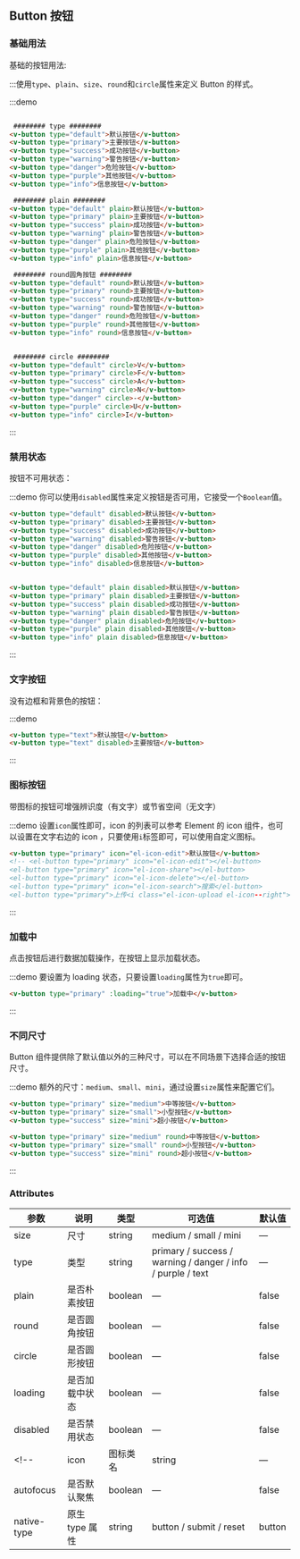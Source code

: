 ## Button 按钮

### 基础用法

基础的按钮用法:

:::使用`type`、`plain`、`size`、`round`和`circle`属性来定义 Button 的样式。

:::demo
```html

 ######## type ########   
<v-button type="default">默认按钮</v-button>
<v-button type="primary">主要按钮</v-button>
<v-button type="success">成功按钮</v-button>
<v-button type="warning">警告按钮</v-button>
<v-button type="danger">危险按钮</v-button>
<v-button type="purple">其他按钮</v-button>
<v-button type="info">信息按钮</v-button>

 ######## plain ########
<v-button type="default" plain>默认按钮</v-button>
<v-button type="primary" plain>主要按钮</v-button>
<v-button type="success" plain>成功按钮</v-button>
<v-button type="warning" plain>警告按钮</v-button>
<v-button type="danger" plain>危险按钮</v-button>
<v-button type="purple" plain>其他按钮</v-button>
<v-button type="info" plain>信息按钮</v-button>

 ######## round圆角按钮 ########
<v-button type="default" round>默认按钮</v-button>
<v-button type="primary" round>主要按钮</v-button>
<v-button type="success" round>成功按钮</v-button>
<v-button type="warning" round>警告按钮</v-button>
<v-button type="danger" round>危险按钮</v-button>
<v-button type="purple" round>其他按钮</v-button>
<v-button type="info" round>信息按钮</v-button>


 ######## circle ########
<v-button type="default" circle>V</v-button>
<v-button type="primary" circle>F</v-button>
<v-button type="success" circle>A</v-button>
<v-button type="warning" circle>N</v-button>
<v-button type="danger" circle>-</v-button>
<v-button type="purple" circle>U</v-button>
<v-button type="info" circle>I</v-button>


```
:::

### 禁用状态

按钮不可用状态：

:::demo 你可以使用`disabled`属性来定义按钮是否可用，它接受一个`Boolean`值。

```html
<v-button type="default" disabled>默认按钮</v-button>
<v-button type="primary" disabled>主要按钮</v-button>
<v-button type="success" disabled>成功按钮</v-button>
<v-button type="warning" disabled>警告按钮</v-button>
<v-button type="danger" disabled>危险按钮</v-button>
<v-button type="purple" disabled>其他按钮</v-button>
<v-button type="info" disabled>信息按钮</v-button>


<v-button type="default" plain disabled>默认按钮</v-button>
<v-button type="primary" plain disabled>主要按钮</v-button>
<v-button type="success" plain disabled>成功按钮</v-button>
<v-button type="warning" plain disabled>警告按钮</v-button>
<v-button type="danger" plain disabled>危险按钮</v-button>
<v-button type="purple" plain disabled>其他按钮</v-button>
<v-button type="info" plain disabled>信息按钮</v-button>

```
:::
### 文字按钮

没有边框和背景色的按钮：

:::demo
```html
<v-button type="text">默认按钮</v-button>
<v-button type="text" disabled>主要按钮</v-button>
```
:::

### 图标按钮

带图标的按钮可增强辨识度（有文字）或节省空间（无文字）

:::demo 设置`icon`属性即可，icon 的列表可以参考 Element 的 icon 组件，也可以设置在文字右边的 icon ，只要使用`i`标签即可，可以使用自定义图标。

```html
<v-button type="primary" icon="el-icon-edit">默认按钮</v-button>
<!-- <el-button type="primary" icon="el-icon-edit"></el-button>
<el-button type="primary" icon="el-icon-share"></el-button>
<el-button type="primary" icon="el-icon-delete"></el-button>
<el-button type="primary" icon="el-icon-search">搜索</el-button>
<el-button type="primary">上传<i class="el-icon-upload el-icon--right"></i></el-button> -->
```
:::


### 加载中

点击按钮后进行数据加载操作，在按钮上显示加载状态。

:::demo 要设置为 loading 状态，只要设置`loading`属性为`true`即可。

```html
<v-button type="primary" :loading="true">加载中</v-button>
```
:::

### 不同尺寸

Button 组件提供除了默认值以外的三种尺寸，可以在不同场景下选择合适的按钮尺寸。

:::demo 额外的尺寸：`medium`、`small`、`mini`，通过设置`size`属性来配置它们。

```html
<v-button type="primary" size="medium">中等按钮</v-button>
<v-button type="primary" size="small">小型按钮</v-button>
<v-button type="success" size="mini">超小按钮</v-button>

<v-button type="primary" size="medium" round>中等按钮</v-button>
<v-button type="primary" size="small" round>小型按钮</v-button>
<v-button type="success" size="mini" round>超小按钮</v-button>

```
:::

### Attributes
| 参数      | 说明    | 类型      | 可选值       | 默认值   |
|---------- |-------- |---------- |-------------  |-------- |
| size     | 尺寸   | string  |   medium / small / mini            |    —     |
| type     | 类型   | string    |   primary / success / warning / danger / info / purple / text |   —  |
| plain     | 是否朴素按钮   | boolean    | — | false   |
| round     | 是否圆角按钮   | boolean    | — | false   |
| circle     | 是否圆形按钮   | boolean    | — | false   |
| loading     | 是否加载中状态   | boolean    | — | false   |
| disabled  | 是否禁用状态    | boolean   | —   | false   |
<!-- | icon  | 图标类名 | string   |  —  |  —  | -->
| autofocus  | 是否默认聚焦 | boolean   |  —  |  false  |
| native-type | 原生 type 属性 | string | button / submit / reset | button |
